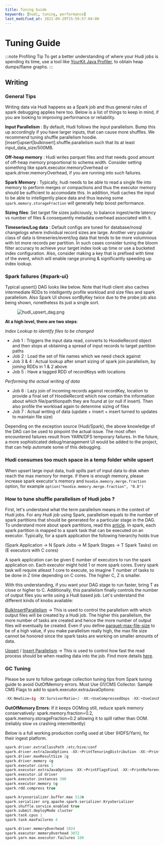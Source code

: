 ```yaml
---
title: Tuning Guide
keywords: [hudi, tuning, performance]
last_modified_at: 2021-09-29T15:59:57-04:00
---
```

# Tuning Guide

:::note Profiling Tip
To get a better understanding of where your Hudi jobs is spending its time, use a tool like [YourKit Java Profiler](https://www.yourkit.com/download/), to obtain heap dumps/flame graphs.
:::

## Writing

### General Tips

Writing data via Hudi happens as a Spark job and thus general rules of spark debugging applies here too. Below is a list of things to keep in mind, if you are looking to improving performance or reliability.

**Input Parallelism** : By default, Hudi follows the input parallelism. Bump this up accordingly if you have larger inputs, that can cause more shuffles. We recommend tuning shuffle parallelism hoodie.[insert|upsert|bulkinsert].shuffle.parallelism such that its at least input_data_size/500MB.

**Off-heap memory** : Hudi writes parquet files and that needs good amount of off-heap memory proportional to schema width. Consider setting something like spark.executor.memoryOverhead or spark.driver.memoryOverhead, if you are running into such failures.

**Spark Memory** : Typically, hudi needs to be able to read a single file into memory to perform merges or compactions and thus the executor memory should be sufficient to accomodate this. In addition, Hudi caches the input to be able to intelligently place data and thus leaving some `spark.memory.storageFraction` will generally help boost performance.

**Sizing files**: Set target file sizes judiciously, to balance ingest/write latency vs number of files & consequently metadata overhead associated with it.

**Timeseries/Log data** : Default configs are tuned for database/nosql changelogs where individual record sizes are large. Another very popular class of data is timeseries/event/log data that tends to be more volumnious with lot more records per partition. In such cases consider tuning the bloom filter accuracy to achieve your target index look up time or use a bucketed index configuration. Also, consider making a key that is prefixed with time of the event, which will enable range pruning & significantly speeding up index lookup.

### Spark failures {#spark-ui}

Typical upsert() DAG looks like below. Note that Hudi client also caches intermediate RDDs to intelligently profile workload and size files and spark parallelism.
Also Spark UI shows sortByKey twice due to the probe job also being shown, nonetheless its just a single sort.
<figure>
    <img className="docimage" src={require("/assets/images/hudi_upsert_dag.png").default} alt="hudi_upsert_dag.png"  />
</figure>

**At a high level, there are two steps**:

*Index Lookup to identify files to be changed*

- Job 1 : Triggers the input data read, converts to HoodieRecord object and then stops at obtaining a spread of input records to target partition paths
- Job 2 : Load the set of file names which we need check against
- Job 3  & 4 : Actual lookup after smart sizing of spark join parallelism, by joining RDDs in 1 & 2 above
- Job 5 : Have a tagged RDD of recordKeys with locations

*Performing the actual writing of data*

- Job 6 : Lazy join of incoming records against recordKey, location to provide a final set of HoodieRecord which now contain the information about which file/partitionpath they are found at (or null if insert). Then also profile the workload again to determine sizing of files
- Job 7 : Actual writing of data (update + insert + insert turned to updates to maintain file size)

Depending on the exception source (Hudi/Spark), the above knowledge of the DAG can be used to pinpoint the actual issue. The most often encountered failures result from YARN/DFS temporary failures.
In the future, a more sophisticated debug/management UI would be added to the project, that can help automate some of this debugging.

### Hudi consumes too much space in a temp folder while upsert

When upsert large input data, hudi spills part of input data to disk when reach the max memory for merge. if there is enough memory, please increase spark executor's memory and  `hoodie.memory.merge.fraction` option, for example
`option("hoodie.memory.merge.fraction", "0.8")`

### How to tune shuffle parallelism of Hudi jobs ?

First, let's understand what the term parallelism means in the context of Hudi jobs. For any Hudi job using Spark, parallelism equals to the number of spark partitions that should be generated for a particular stage in the DAG. To understand more about spark partitions, read this [article](https://www.dezyre.com/article/how-data-partitioning-in-spark-helps-achieve-more-parallelism/297). In spark, each spark partition is mapped to a spark task that can be executed on an executor. Typically, for a spark application the following hierarchy holds true

(Spark Application → N Spark Jobs → M Spark Stages → T Spark Tasks) on (E executors with C cores)

A spark application can be given E number of executors to run the spark application on. Each executor might hold 1 or more spark cores. Every spark task will require atleast 1 core to execute, so imagine T number of tasks to be done in Z time depending on C cores. The higher C, Z is smaller.

With this understanding, if you want your DAG stage to run faster, bring T as close or higher to C. Additionally, this parallelism finally controls the number of output files you write using a Hudi based job. Let's understand the different kinds of knobs available:

[BulkInsertParallelism](https://hudi.apache.org/docs/configurations#hoodiebulkinsertshuffleparallelism) → This is used to control the parallelism with which output files will be created by a Hudi job. The higher this parallelism, the more number of tasks are created and hence the more number of output files will eventually be created. Even if you define [parquet-max-file-size](https://hudi.apache.org/docs/configurations#hoodieparquetmaxfilesize) to be of a high value, if you make parallelism really high, the max file size cannot be honored since the spark tasks are working on smaller amounts of data.

[Upsert](https://hudi.apache.org/docs/configurations#hoodieupsertshuffleparallelism) / [Insert Parallelism](https://hudi.apache.org/docs/configurations#hoodieinsertshuffleparallelism) → This is used to control how fast the read process should be when reading data into the job. Find more details [here](https://hudi.apache.org/docs/configurations/).

### GC Tuning

Please be sure to follow garbage collection tuning tips from Spark tuning guide to avoid OutOfMemory errors. Must Use G1/CMS Collector. Sample CMS Flags to add to spark.executor.extraJavaOptions:

```java
-XX:NewSize=1g -XX:SurvivorRatio=2 -XX:+UseCompressedOops -XX:+UseConcMarkSweepGC -XX:+UseParNewGC -XX:CMSInitiatingOccupancyFraction=70 -XX:+PrintGCDetails -XX:+PrintGCTimeStamps -XX:+PrintGCDateStamps -XX:+PrintGCApplicationStoppedTime -XX:+PrintGCApplicationConcurrentTime -XX:+PrintTenuringDistribution -XX:+HeapDumpOnOutOfMemoryError -XX:HeapDumpPath=/tmp/hoodie-heapdump.hprof
```

**OutOfMemory Errors**: If it keeps OOMing still, reduce spark memory conservatively: spark.memory.fraction=0.2, spark.memory.storageFraction=0.2 allowing it to spill rather than OOM. (reliably slow vs crashing intermittently)

Below is a full working production config used at Uber (HDFS/Yarn), for their ingest platform.

```scala
spark.driver.extraClassPath /etc/hive/conf
spark.driver.extraJavaOptions -XX:+PrintTenuringDistribution -XX:+PrintGCDetails -XX:+PrintGCDateStamps -XX:+PrintGCApplicationStoppedTime -XX:+PrintGCApplicationConcurrentTime -XX:+PrintGCTimeStamps -XX:+HeapDumpOnOutOfMemoryError -XX:HeapDumpPath=/tmp/hoodie-heapdump.hprof
spark.driver.maxResultSize 2g
spark.driver.memory 4g
spark.executor.cores 1
spark.executor.extraJavaOptions -XX:+PrintFlagsFinal -XX:+PrintReferenceGC -verbose:gc -XX:+PrintGCDetails -XX:+PrintGCTimeStamps -XX:+PrintAdaptiveSizePolicy -XX:+UnlockDiagnosticVMOptions -XX:+HeapDumpOnOutOfMemoryError -XX:HeapDumpPath=/tmp/hoodie-heapdump.hprof
spark.executor.id driver
spark.executor.instances 300
spark.executor.memory 6g
spark.rdd.compress true

spark.kryoserializer.buffer.max 512m
spark.serializer org.apache.spark.serializer.KryoSerializer
spark.shuffle.service.enabled true
spark.submit.deployMode cluster
spark.task.cpus 1
spark.task.maxFailures 4

spark.driver.memoryOverhead 1024
spark.executor.memoryOverhead 3072
spark.yarn.max.executor.failures 100
```